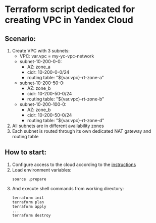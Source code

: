 # Terraform script dedicated for creating VPC in Yandex Cloud

## Scenario:
1. Create VPC with 3 subnets:
   - VPC: var.vpc = my-yc-vpc-network
   - subnet-10-200-0-0:
     - AZ: zone_a
      - cidr: 10-200-0-0/24
      - routing table: "${var.vpc}-rt-zone-a"
   - subnet-10-200-50-0:
     - AZ: zone_b
     - cidr: 10-200-50-0/24
     - routing table: "${var.vpc}-rt-zone-b"
   - subnet-10-200-100-0:
     - AZ: zone_b
     - cidr: 10-200-50-0/24
     - routing table: "${var.vpc}-rt-zone-d"
3. All subnets are in different availability zones
4. Each subnet is routed through its own dedicated NAT gateway and routing table
## How to start:
1. Configure access to the cloud according to the [instructions](https://cloud.yandex.ru/ru/docs/tutorials/infrastructure-management/terraform-quickstart)
2. Load environment variables:
   ```
   source .prepare
   ```
3. And execute shell commands from working directory:
   ```
   terraform init
   terraform plan
   terraform apply
   ...
   terraform destroy
   ```
